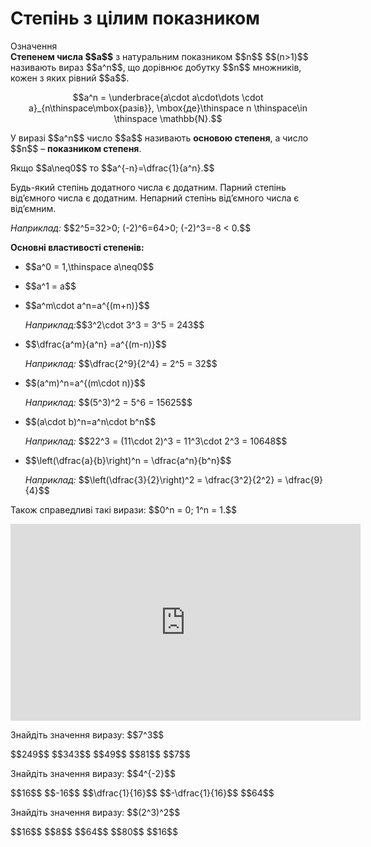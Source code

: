 # Степінь з цілим показником

<div class="space">
<div class="eoz-wrap">
<span class="eoz">Означення</span>
<div class="eoz-text">
<b>Степенем числа $$a$$</b> з натуральним показником $$n$$ $$(n>1)$$ називають вираз $$a^n$$, що дорівнює добутку $$n$$ множників, кожен з яких рівний $$a$$. <p align="center">$$a^n = \underbrace{a\cdot a\cdot\dots \cdot a}_{n\thinspace\mbox{разів}}, \mbox{де}\thinspace n \thinspace\in \thinspace \mathbb{N}.$$</p>
</div>
</div>
</div>

<p>У виразі $$a^n$$ число $$a$$ називають <b>основою степеня</b>, а число $$n$$ – <b>показником степеня</b>.</p>

<p>Якщо $$a\neq0$$ то $$a^{-n}=\dfrac{1}{a^n}.$$</p> 

<p>Будь-який степінь додатного числа є додатним. Парний степінь від’ємного числа є додатним. Непарний степінь від’ємного числа є від’ємним.</p>
<div class="space"></div>
<p><i>Наприклад:</i> $$2^5=32>0; (-2)^6=64>0; (-2)^3=-8 < 0.$$</p>
<div class="space"></div>
<p><b>Основні властивості степенів:</b></p>

<ul>
<li><p>$$a^0 = 1,\thinspace a\neq0$$</p></li>
<li><p>$$a^1 = a$$</p></li>
<li><p>$$a^m\cdot a^n=a^{(m+n)}$$</p></li>
<p><i>Наприклад:</i>$$3^2\cdot 3^3 = 3^5 = 243$$</p>
<li><p>$$\dfrac{a^m}{a^n} =a^{(m-n)}$$</p></li>
<p><i>Наприклад:</i> $$\dfrac{2^9}{2^4} = 2^5 = 32$$</p>
<li><p>$$(a^m)^n=a^{(m\cdot n)}$$</p></li>
<p><i>Наприклад:</i> $$(5^3)^2 = 5^6 = 15625$$</p>
<li><p>$$(a\cdot b)^n=a^n\cdot b^n$$</p></li>
<p><i>Наприклад:</i> $$22^3 = (11\cdot 2)^3 = 11^3\cdot 2^3 = 10648$$</p>
<li><p>$$\left(\dfrac{a}{b}\right)^n = \dfrac{a^n}{b^n}$$</p></li>
<p><i>Наприклад:</i> $$\left(\dfrac{3}{2}\right)^2 = \dfrac{3^2}{2^2} = \dfrac{9}{4}$$</p>
</ul>

<p>Також справедливі такі вирази: $$0^n = 0; 1^n = 1.$$</p>

<div class="fluidMedia">
<iframe align="center" width="560" height="315" src="https://www.youtube.com/embed/sui7taGUDFI" frameborder="0" allowfullscreen></iframe>
</div>
<div class="popup">
</div>

<quiz correctLabel="correct" incorrectLabel="incorrect" checkLabel="check">
    <question text="">
        <p>Знайдіть значення виразу: $$7^3$$</p>
        <answer>$$249$$</answer>
        <answer correct>$$343$$</answer>
        <answer>$$49$$</answer>
        <answer>$$81$$</answer>
        <answer>$$7$$</answer>
    </question>
    <question text="">
        <p>Знайдіть значення виразу: $$4^{-2}$$</p>
        <answer>$$16$$</answer>
        <answer>$$-16$$</answer>
        <answer correct>$$\dfrac{1}{16}$$</answer>
        <answer>$$-\dfrac{1}{16}$$</answer>
        <answer>$$64$$</answer>
    </question>
    <question text="">
        <p>Знайдіть значення виразу: $$(2^3)^2$$</p>
        <answer>$$16$$</answer>
        <answer>$$8$$</answer>
        <answer correct>$$64$$</answer>
        <answer>$$80$$</answer>
        <answer>$$16$$</answer>
    </question>
</quiz>
